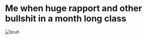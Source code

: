 # Me when huge rapport and other bullshit in a month long class
![bruh](https://media.tenor.com/tNUmI0dD6VEAAAAj/despair.gif)